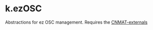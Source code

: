 # k.ezOSC
Abstractions for ez OSC management. Requires the [CNMAT-externals](https://github.com/CNMAT/CNMAT-Externs)
